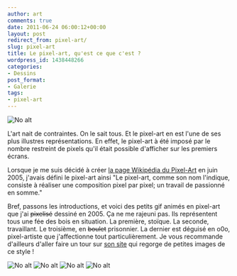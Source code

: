 ```yaml
---
author: art
comments: true
date: 2011-06-24 06:00:12+00:00
layout: post
redirect_from: pixel-art/
slug: pixel-art
title: Le pixel-art, qu'est ce que c'est ?
wordpress_id: 1438448266
categories:
- Dessins
post_format:
- Galerie
tags:
- pixel-art
---
```


<img alt="No alt" data-src="https://static.irz.fr/2011/06/fee-des-bois1.png" src="https://static.irz.fr/thumb.php?size=<100&crop=0&src=https://static.irz.fr/2011/06/fee-des-bois1.png" />

L'art nait de contraintes. On le sait tous. Et le pixel-art en est l'une de ses plus illustres représentations. En effet, le pixel-art à été imposé par le nombre restreint de pixels qu'il était possible d'afficher sur les premiers écrans.

Lorsque je me suis décidé à créer [la page Wikipédia du Pixel-Art](http://fr.wikipedia.org/wiki/Pixel_art) en juin 2005, j'avais défini le pixel-art ainsi "Le pixel-art, comme son nom l'indique, consiste à réaliser une composition pixel par pixel; un travail de passionné en somme."

Bref, passons les introductions, et voici des petits gif animés en pixel-art que j'ai <del>pixelisé</del> dessiné en 2005. Ça ne me rajeuni pas. Ils représentent tous une fée des bois en situation. La première, stoïque. La seconde, travaillant. Le troisième, en <del>boulet</del> prisonnier. La dernier est déguisé en o0o, pixel-artiste que j'affectionne tout particulièrement. Je vous recommande d'ailleurs d'aller faire un tour sur [son site](http://www.o0o.ch) qui regorge de petites images de ce style !

<img alt="No alt" data-src="https://static.irz.fr/2011/06/0A0.gif" src="https://static.irz.fr/thumb.php?size=<100&crop=0&src=https://static.irz.fr/2011/06/0A0.gif" /> <img alt="No alt" data-src="https://static.irz.fr/2011/06/0A0_02.gif" src="https://static.irz.fr/thumb.php?size=<100&crop=0&src=https://static.irz.fr/2011/06/0A0_02.gif" /> <img alt="No alt" data-src="https://static.irz.fr/2011/06/0A0_05.gif" src="https://static.irz.fr/thumb.php?size=<100&crop=0&src=https://static.irz.fr/2011/06/0A0_05.gif" /> <img alt="No alt" data-src="https://static.irz.fr/2011/06/0A0_03.gif" src="https://static.irz.fr/thumb.php?size=<100&crop=0&src=https://static.irz.fr/2011/06/0A0_03.gif" />

